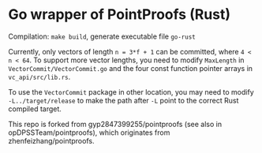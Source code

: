 # Go wrapper of PointProofs (Rust)


Compilation: `make build`, generate executable file `go-rust`

Currently, only vectors of length `n = 3*f + 1` can be committed, where `4 < n < 64`. 
To support more vector lengths, you need to modify `MaxLength` in `VectorCommit/VectorCommit.go` and the four const function pointer arrays in `vc_api/src/lib.rs`.

To use the `VectorCommit` package in other location, you may need to modify `-L../target/release` to make the path after `-L` point to the correct Rust compiled target.


This repo is forked from gyp2847399255/pointproofs (see also in opDPSSTeam/pointproofs), which originates from zhenfeizhang/pointproofs.